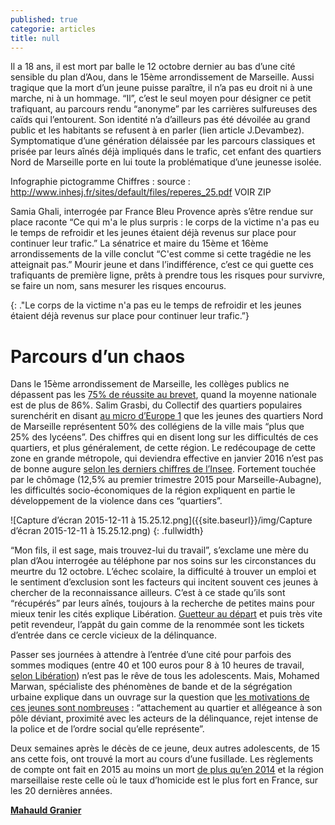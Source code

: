 ```yaml
---
published: true
categorie: articles
title: null
---
```


Il a 18 ans, il est mort par balle le 12 octobre dernier au bas d’une cité sensible du plan d’Aou, dans le 15ème arrondissement de Marseille. Aussi tragique que la mort d’un jeune puisse paraître, il n’a pas eu droit ni à une marche, ni à un hommage. “Il”, c’est le seul moyen pour désigner ce petit trafiquant, au parcours rendu “anonyme” par les carrières sulfureuses des caïds qui l’entourent. Son identité n’a d’ailleurs pas été dévoilée au grand public et les habitants se refusent à en parler (lien article J.Devambez). Symptomatique d’une génération délaissée par les parcours classiques et prisée par leurs aînés déjà impliqués dans le trafic, cet enfant des quartiers Nord de Marseille porte en lui toute la problématique d’une jeunesse isolée.

Infographie pictogramme
Chiffres : source : http://www.inhesj.fr/sites/default/files/reperes_25.pdf
VOIR ZIP


Samia Ghali, interrogée par France Bleu Provence après s’être rendue sur place raconte “Ce qui m'a le plus surpris : le corps de la victime n'a pas eu le temps de refroidir et les jeunes étaient déjà revenus sur place pour continuer leur trafic.” La sénatrice et maire du 15ème et 16ème arrondissements de la ville conclut “C'est comme si cette tragédie ne les atteignait pas.” Mourir jeune et dans l’indifférence, c’est ce qui guette ces trafiquants de première ligne, prêts à prendre tous les risques pour survivre, se faire un nom, sans mesurer les risques encourus. 

{: ."Le corps de la victime n'a pas eu le temps de refroidir et les jeunes étaient déjà revenus sur place pour continuer leur trafic.”}


# Parcours d’un chaos

Dans le 15ème arrondissement de Marseille, les collèges publics ne dépassent pas les [75% de réussite au brevet](http://www.lemonde.fr/brevet-college/article/2015/07/13/brevet-des-colleges-le-taux-de-reussite-progresse-a-86-3_4681536_4401482.html), quand la moyenne nationale est de plus de 86%. Salim Grasbi, du Collectif des quartiers populaires surenchérit en disant [au micro d’Europe 1](http://www.europe1.fr/mediacenter/emissions/l-interview-verite-thomas-sotto/sons/salim-grabsi-notre-environnement-se-deteriore-depuis-quinze-ans-2373347) que les jeunes des quartiers Nord de Marseille représentent 50% des collégiens de la ville mais “plus que 25% des lycéens”. Des chiffres qui en disent long sur les difficultés de ces quartiers, et plus généralement, de cette région. Le redécoupage de cette zone en grande métropole, qui deviendra effective en janvier 2016 n’est pas de bonne augure [selon les derniers chiffres de l’Insee](http://www.lesechos.fr/politique-societe/regions/021363170267-la-future-metropole-aix-marseille-provence-cumule-les-handicaps-selon-linsee-1160384.php). Fortement touchée par le chômage (12,5% au premier trimestre 2015 pour Marseille-Aubagne), les difficultés socio-économiques de la région expliquent en partie le développement de la violence dans ces “quartiers”. 

![Capture d’écran 2015-12-11 à 15.25.12.png]({{site.baseurl}}/img/Capture d’écran 2015-12-11 à 15.25.12.png)
{: .fullwidth}


“Mon fils, il est sage, mais trouvez-lui du travail”, s’exclame une mère du plan d’Aou interrogée au téléphone par nos soins sur les circonstances du meurtre du 12 octobre. L’échec scolaire, la difficulté à trouver un emploi et le sentiment d’exclusion sont les facteurs qui incitent souvent ces jeunes à chercher de la reconnaissance ailleurs. C’est à ce stade qu’ils sont “récupérés” par leurs aînés, toujours à la recherche de petites mains pour mieux tenir les cités explique Libération. [Guetteur au départ](http://www.liberation.fr/france/2015/09/21/trafic-de-drogue-les-guetteurs-auxiliaires-indispensables_1387538) et puis très vite petit revendeur, l’appât du gain comme de la renommée sont les tickets d’entrée dans ce cercle vicieux de la délinquance. 

Passer ses journées à attendre à l’entrée d’une cité pour parfois des sommes modiques (entre 40 et 100 euros pour 8 à 10 heures de travail, [selon Libération](http://www.liberation.fr/france/2015/09/21/trafic-de-drogue-les-guetteurs-auxiliaires-indispensables_1387538)) n’est pas le rêve de tous les adolescents. Mais, Mohamed Marwan, spécialiste des phénomènes de bande et de la ségrégation urbaine explique dans un ouvrage sur la question que [les motivations de ces jeunes sont nombreuses](https://www.cairn.info/revue-cultures-et-conflits-2014-1-page-35.htm) : “attachement au quartier et allégeance à son pôle déviant, proximité avec les acteurs de la délinquance, rejet intense de la police et de l’ordre social qu’elle représente”. 

Deux semaines après le décès de ce jeune, deux autres adolescents, de 15 ans cette fois, ont trouvé la mort au cours d’une fusillade. Les règlements de compte ont fait en 2015 au moins un mort [de plus qu’en 2014](http://www.laprovence.com/actu/faits-divers-en-direct/3662499/reglements-de-comptes-plus-de-tues-quen-2014.html) et la région marseillaise reste celle où le taux d’homicide est le plus fort en France, sur les 20 dernières années. 

**[Mahauld Granier](https://twitter.com/?lang=fr)**
